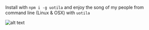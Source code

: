 Install with `npm i -g uotila` and enjoy the song of my people from command line (Linux & OSX) with `uotila`

![alt text](http://upload.wikimedia.org/wikipedia/commons/7/74/Rauman_mlk.vaakuna.svg "Uotila <3")